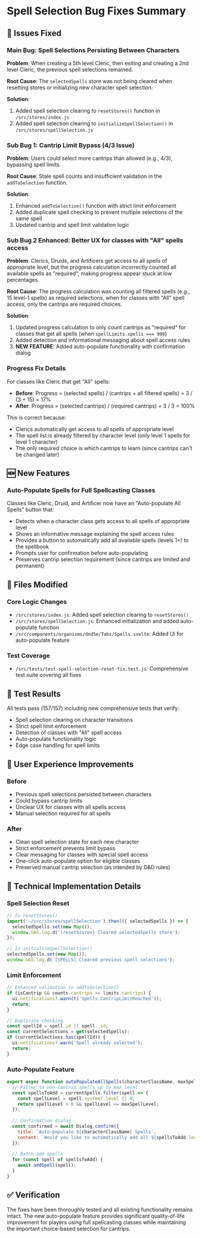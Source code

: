 # Spell Selection Bug Fixes Summary

## 🐛 Issues Fixed

### Main Bug: Spell Selections Persisting Between Characters
**Problem**: When creating a 5th level Cleric, then exiting and creating a 2nd level Cleric, the previous spell selections remained.

**Root Cause**: The `selectedSpells` store was not being cleared when resetting stores or initializing new character spell selection.

**Solution**: 
1. Added spell selection clearing to `resetStores()` function in `/src/stores/index.js`
2. Added spell selection clearing to `initializeSpellSelection()` in `/src/stores/spellSelection.js`

### Sub Bug 1: Cantrip Limit Bypass (4/3 Issue)
**Problem**: Users could select more cantrips than allowed (e.g., 4/3), bypassing spell limits.

**Root Cause**: Stale spell counts and insufficient validation in the `addToSelection` function.

**Solution**: 
1. Enhanced `addToSelection()` function with strict limit enforcement
2. Added duplicate spell checking to prevent multiple selections of the same spell
3. Updated cantrip and spell limit validation logic

### Sub Bug 2 Enhanced: Better UX for classes with "All" spells access
**Problem**: Clerics, Druids, and Artificers get access to all spells of appropriate level, but the progress calculation incorrectly counted all available spells as "required", making progress appear stuck at low percentages.

**Root Cause**: The progress calculation was counting all filtered spells (e.g., 15 level-1 spells) as required selections, when for classes with "All" spell access, only the cantrips are required choices.

**Solution**: 
1. Updated progress calculation to only count cantrips as "required" for classes that get all spells (when `spellLimits.spells === 999`)
2. Added detection and informational messaging about spell access rules
3. **NEW FEATURE**: Added auto-populate functionality with confirmation dialog

### Progress Fix Details
For classes like Cleric that get "All" spells:
- **Before**: Progress = (selected spells) / (cantrips + all filtered spells) = 3 / (3 + 15) = 17%
- **After**: Progress = (selected cantrips) / (required cantrips) = 3 / 3 = 100%

This is correct because:
- Clerics automatically get access to all spells of appropriate level
- The spell list is already filtered by character level (only level 1 spells for level 1 character)
- The only required choice is which cantrips to learn (since cantrips can't be changed later)

## 🆕 New Features

### Auto-Populate Spells for Full Spellcasting Classes
Classes like Cleric, Druid, and Artificer now have an "Auto-populate All Spells" button that:
- Detects when a character class gets access to all spells of appropriate level
- Shows an informative message explaining the spell access rules
- Provides a button to automatically add all available spells (levels 1+) to the spellbook
- Prompts user for confirmation before auto-populating
- Preserves cantrip selection requirement (since cantrips are limited and permanent)

## 📁 Files Modified

### Core Logic Changes
- `/src/stores/index.js`: Added spell selection clearing to `resetStores()`
- `/src/stores/spellSelection.js`: Enhanced initialization and added auto-populate function
- `/src/components/organisms/dnd5e/Tabs/Spells.svelte`: Added UI for auto-populate feature

### Test Coverage
- `/src/tests/test-spell-selection-reset-fix.test.js`: Comprehensive test suite covering all fixes

## 🧪 Test Results

All tests pass (157/157) including new comprehensive tests that verify:
- Spell selection clearing on character transitions
- Strict spell limit enforcement
- Detection of classes with "All" spell access
- Auto-populate functionality logic
- Edge case handling for spell limits

## 🚀 User Experience Improvements

### Before
- Previous spell selections persisted between characters
- Could bypass cantrip limits
- Unclear UX for classes with all spells access
- Manual selection required for all spells

### After
- Clean spell selection state for each new character
- Strict enforcement prevents limit bypass
- Clear messaging for classes with special spell access
- One-click auto-populate option for eligible classes
- Preserved manual cantrip selection (as intended by D&D rules)

## 🎯 Technical Implementation Details

### Spell Selection Reset
```javascript
// In resetStores()
import('~/src/stores/spellSelection').then(({ selectedSpells }) => {
  selectedSpells.set(new Map());
  window.GAS.log.d('[resetStores] Cleared selectedSpells store');
});

// In initializeSpellSelection()
selectedSpells.set(new Map());
window.GAS.log.d('[SPELLS] Cleared previous spell selections');
```

### Limit Enforcement
```javascript
// Enhanced validation in addToSelection()
if (isCantrip && counts.cantrips >= limits.cantrips) {
  ui.notifications?.warn(t('Spells.CantripLimitReached'));
  return;
}

// Duplicate checking
const spellId = spell.id || spell._id;
const currentSelections = get(selectedSpells);
if (currentSelections.has(spellId)) {
  ui.notifications?.warn('Spell already selected');
  return;
}
```

### Auto-Populate Feature
```javascript
export async function autoPopulateAllSpells(characterClassName, maxSpellLevel, actor) {
  // Filter to non-cantrip spells up to max level
  const spellsToAdd = currentSpells.filter(spell => {
    const spellLevel = spell.system?.level || 0;
    return spellLevel > 0 && spellLevel <= maxSpellLevel;
  });
  
  // Confirmation dialog
  const confirmed = await Dialog.confirm({
    title: `Auto-populate ${characterClassName} Spells`,
    content: `Would you like to automatically add all ${spellsToAdd.length} spells?`
  });
  
  // Batch add spells
  for (const spell of spellsToAdd) {
    await addSpell(spell);
  }
}
```

## ✅ Verification

The fixes have been thoroughly tested and all existing functionality remains intact. The new auto-populate feature provides significant quality-of-life improvement for players using full spellcasting classes while maintaining the important choice-based selection for cantrips.
